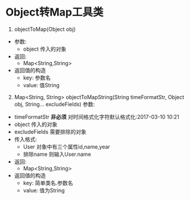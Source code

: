 

# Object转Map工具类

1. objectToMap(Object obj)
- 参数:
    -  object  传入的对象
- 返回:
    - Map<String,String> 
- 返回值的构造
    - key: 参数名
    - value: 值String
2. Map<String, String> objectToMapString(String timeFormatStr, Object obj, String... excludeFields)
参数:
- timeFormatStr **非必须** 对时间格式化字符默认格式化:2017-03-10 10:21
- object  传入的对象
- excludeFields   需要排除的对象 
- 传入格式: 
    - User 对象中有三个属性id,name,year 
    - 排除name 则输入User.name 
- 返回:
  - Map<String,String> 
- 返回值的构造
  - key: 简单类名.参数名
  - value: 值为String
            
